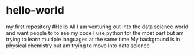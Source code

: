 # hello-world
my first repository
#Hello All
I am venturing out into the data science world and want people to to see my code
I use python for the most part but am trying to learn multiple languages at the same time
My background is in physical chemistry but am trying to move into data science
